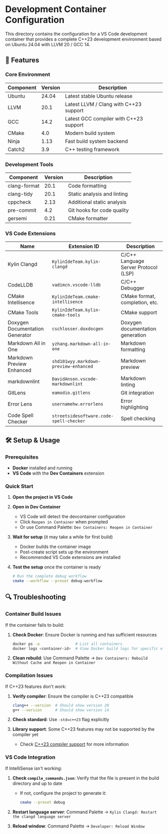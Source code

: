 # Development Container Configuration

This directory contains the configuration for a VS Code development container that provides a complete
C++23 development environment based on Ubuntu 24.04 with LLVM 20 / GCC 14.

## 🚀 Features

### Core Environment

| Component | Version | Description                            |
| --------- | ------- | -------------------------------------- |
| Ubuntu    | 24.04   | Latest stable Ubuntu release           |
| LLVM      | 20.1    | Latest LLVM / Clang with C++23 support |
| GCC       | 14.2    | Latest GCC compiler with C++23 support |
| CMake     | 4.0     | Modern build system                    |
| Ninja     | 1.13    | Fast build system backend              |
| Catch2    | 3.9     | C++ testing framework                  |

### Development Tools

| Component    | Version | Description                 |
| ------------ | ------- | --------------------------- |
| clang-format | 20.1    | Code formatting             |
| clang-tidy   | 20.1    | Static analysis and linting |
| cppcheck     | 2.13    | Additional static analysis  |
| pre-commit   | 4.2     | Git hooks for code quality  |
| gersemi      | 0.21    | CMake formatter             |

### VS Code Extensions

| Name                            | Extension ID                            | Description                          |
| ------------------------------- | --------------------------------------- | ------------------------------------ |
| Kylin Clangd                    | `KylinIdeTeam.kylin-clangd`             | C/C++ Language Server Protocol (LSP) |
| CodeLLDB                        | `vadimcn.vscode-lldb`                   | C/C++ Debugger                       |
| CMake Intellisence              | `KylinIdeTeam.cmake-intellisence`       | CMake format, completion, etc.       |
| CMake Tools                     | `KylinIdeTeam.kylin-cmake-tools`        | CMake support                        |
| Doxygen Documentation Generator | `cschlosser.doxdocgen`                  | Doxygen documentation generation     |
| Markdown All in One             | `yzhang.markdown-all-in-one`            | Markdown formatting                  |
| Markdown Preview Enhanced       | `shd101wyy.markdown-preview-enhanced`   | Markdown preview                     |
| markdownlint                    | `DavidAnson.vscode-markdownlint`        | Markdown linting                     |
| GitLens                         | `eamodio.gitlens`                       | Git integration                      |
| Error Lens                      | `usernamehw.errorlens`                  | Error highlighting                   |
| Code Spell Checker              | `streetsidesoftware.code-spell-checker` | Spell checking                       |

## 🛠️ Setup & Usage

### Prerequisites

- **Docker** installed and running
- **VS Code** with the **Dev Containers** extension

### Quick Start

1. **Open the project in VS Code**

2. **Open in Dev Container**
   - VS Code will detect the devcontainer configuration
   - Click `Reopen in Container` when prompted
   - Or use Command Palette: `Dev Containers: Reopen in Container`

3. **Wait for setup** (it may take a while for first build)
   - Docker builds the container image
   - Post-create script sets up the environment
   - Recommended VS Code extensions are installed

4. **Test the setup** once the container is ready

   ```bash
   # Run the complete debug workflow
   cmake --workflow --preset debug-workflow
   ```

## 🔍 Troubleshooting

### Container Build Issues

If the container fails to build:

1. **Check Docker**: Ensure Docker is running and has sufficient resources

   ```bash
   docker ps -a                # List all containers
   docker logs <container-id>  # View Docker build logs for specific errors
   ```

2. **Clean rebuild**: Use Command Palette → `Dev Containers: Rebuild Without Cache and Reopen in Container`

### Compilation Issues

If C++23 features don't work:

1. **Verify compiler**: Ensure the compiler is C++23 compatible

   ```bash
   clang++ --version  # Should show version 20
   g++ --version      # Should show version 14
   ```

2. **Check standard**: Use `-std=c++23` flag explicitly

3. **Library support**: Some C++23 features may not be supported by the compiler yet
   - Check [C++23 compiler support](https://en.cppreference.com/w/cpp/23.html) for more information

### VS Code Integration

If IntelliSense isn't working:

1. **Check `compile_commands.json`**: Verify that the file is present in the build directory and up to date
   - If not, configure the project to generate it:

     ```bash
     cmake --preset debug
     ```

2. **Restart language server**: Command Palette → `Kylin Clangd: Restart the clangd language server`

3. **Reload window**: Command Palette → `Developer: Reload Window`
